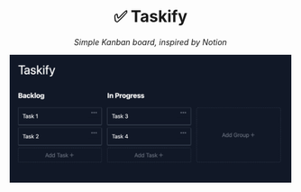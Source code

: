 <div align='center'>
  <h1>✅ Taskify</h1>
  <p><em>Simple Kanban board, inspired by Notion</em></p>
  <img src="https://raw.githubusercontent.com/ABSphreak/taskify/main/public/screenshot.png" width="500"/>
</div>
